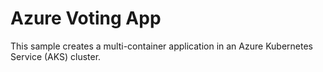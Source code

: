 # Azure Voting App

This sample creates a multi-container application in an Azure Kubernetes Service (AKS) cluster. 
